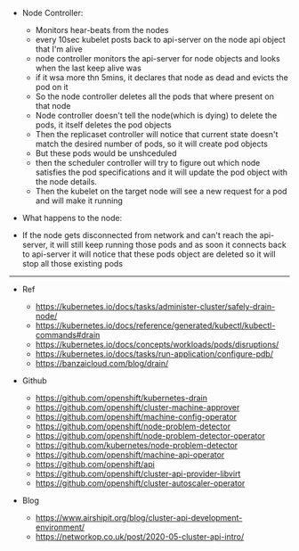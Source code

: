 

- Node Controller: 
  - Monitors hear-beats from the nodes
  - every 10sec kubelet posts back to api-server on the node api object that I'm alive
  - node controller monitors the api-server for node objects and looks when the last keep alive was 
  - if it wsa more thn 5mins, it declares that node as dead and evicts the pod on it
  - So the node controller deletes all the pods that where present on that node
  - Node controller doesn't tell the node(which is dying) to delete the pods, it itself deletes the pod objects
  - Then the replicaset controller will notice that current state doesn't match the desired number of pods, so it will create pod objects
  - But these pods would be unshceduled
  - then the scheduler controller will try to figure out which node satisfies the pod specifications and it will update the pod object with the node details.
  - Then the kubelet on the target node will see a new request for a pod and will make it running
  
- What happens to the node:
 - If the node gets disconnected from network and can't reach the api-server, it will still keep running those pods
   and as soon it connects back to api-server it will notice that these pods object are deleted so it will stop all those existing pods
   
   
   
   
   
---
- Ref
  - https://kubernetes.io/docs/tasks/administer-cluster/safely-drain-node/
  - https://kubernetes.io/docs/reference/generated/kubectl/kubectl-commands#drain
  - https://kubernetes.io/docs/concepts/workloads/pods/disruptions/
  - https://kubernetes.io/docs/tasks/run-application/configure-pdb/
  - https://banzaicloud.com/blog/drain/
        
- Github
  - https://github.com/openshift/kubernetes-drain
  - https://github.com/openshift/cluster-machine-approver
  - https://github.com/openshift/machine-config-operator
  - https://github.com/openshift/node-problem-detector
  - https://github.com/openshift/node-problem-detector-operator  
  - https://github.com/kubernetes/node-problem-detector
  - https://github.com/openshift/machine-api-operator
  - https://github.com/openshift/api
  - https://github.com/openshift/cluster-api-provider-libvirt
  - https://github.com/openshift/cluster-autoscaler-operator
  

- Blog
  - https://www.airshipit.org/blog/cluster-api-development-environment/
  - https://networkop.co.uk/post/2020-05-cluster-api-intro/
  